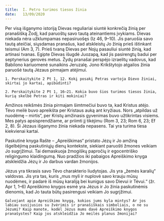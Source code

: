 ```yaml
---
title:  I. Petro turimos tiesos žinia
date:   13/09/2020
---
```


Per visą išganymo istoriją Dievas reguliariai siuntė konkrečią žinią per pranašišką Žodį, kad paruoštų savo tautą ateinantiems įvykiams. Dievas niekada nėra užklumpamas nepasiruošęs (Iz 46, 9–10). Jis paruošia savo tautą ateičiai, siųsdamas pranašus, kad atskleistų Jo žinią prieš ištinkant teismui (Am 3, 7). Prieš tvaną Dievas per Nojų pasauliui siuntė žinią, kad artinasi tvanas. Egipte Dievas išugdė Juozapą, kad jis pasirengtų badui per septynerius gerovės metus. Žydų pranašai perspėjo izraelitų vadovus, kad Babilono kariuomenė sunaikins Jeruzalę. Jono Krikštytojo atgailos žinia paruošė tautą Jėzaus pirmajam atėjimui. 

`1. Perskaitykite 2 Pt 1, 12. Kokį posakį Petras vartoja Dievo žiniai, skirtai jo kartai, apibūdinti?`
												
`2. Perskaitykite 2 Pt 1, 16–21. Kokia buvo šios turimos tiesos žinia, kurią skelbė Petras ir kiti mokiniai?`
														
Amžinos reikšmės žinia pirmajam šimtmečiui buvo ta, kad Kristus atėjo. Tėvo meilė buvo apreikšta per Kristaus auką ant kryžiaus. Nors „atpildas už nuodėmę – mirtis“, per Kristų amžinasis gyvenimas buvo užtikrintas visiems. Mes patys apsisprendžiame, ar priimti jį tikėjimu (Rom 3, 23; Rom 6, 23; Ef 2, 8). Ši Jėzaus išganymo žinia niekada nepasens. Tai yra turima tiesa kiekvienai kartai.

Paskutinė knyga Rašte – „Apreiškimas“ pristato Jėzų ir Jo amžiną išgelbėjimą paskutiniųjų dienų kontekste, siekiant paruošti žmones veikiam Jo sugrįžimui. Tai demaskuoja žmogiškų papročių ir egocentriško religingumo klaidingumą. Nuo pradžios iki pabaigos Apreiškimo knyga atskleidžia Jėzų ir Jo darbus vardan žmonijos.

Jėzus yra tikrasis savo Tėvo charakterio liudytojas. Jis yra „žemės karalių“ valdovas. Jis yra tas, kuris „mus myli ir nuplovė savo krauju mūsų nuodėmes, ir padarė iš mūsų karaliją bei kunigus savo Dievui ir Tėvui.“ (žr. Apr 1, 1–6) Apreiškimo knygos esmė yra Jėzus ir Jo žinia paskutinėmis dienomis, kad Jo tauta būtų pasirengusi veikiam Jo sugrįžimui.

`Galvojant apie Apreiškimo knygą, kokios jums kyla mintys? Ar jos labiau susijusios su žvėrimis ir pranašiškais simboliais, o ne su Jėzumi? Kaip manote, kodėl Jėzus mums davė Apreiškimo knygos pranašystes? Kaip jos atskleidžia Jo meilės planus žmonijai?`

